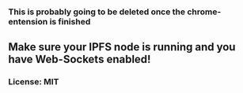 ### This is probably going to be deleted once the chrome-entension is finished



## Make sure your IPFS node is running and you have Web-Sockets enabled! 


### License: MIT

